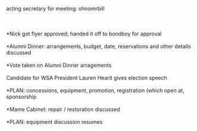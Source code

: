 acting secretary for meeting: ohnomrbill<br />
<br />
<br />
<br />
*Nick got flyer approved; handed it off to bondboy for approval<br />
<br />
*Alumni Dinner: arrangements, budget, date, reservations and other details discussed<br />
<br />
*Vote taken on Alumni Dinner arragements<br />
<br />
Candidate for WSA President Lauren Hearit gives election speech<br />
<br />
*PLAN: concessions, equipment, promotion, registration (which open at, sponsorship<br />
<br />
*Mame Cabinet: repair / restoration discussed<br />
<br />
*PLAN: equipment discussion resumes<br />
